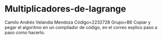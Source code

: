 # Multiplicadores-de-lagrange
Camilo Andrés Velandia Mendoza Código=2232728 Grupo=B6 Copiar y pegar el algoritmo en un compilador de código, en el correo explico paso a paso como hacerlo.
